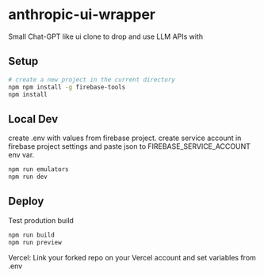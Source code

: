 # anthropic-ui-wrapper

Small Chat-GPT like ui clone to drop and use LLM APIs with

## Setup

```bash
# create a new project in the current directory
npm npm install -g firebase-tools
npm install
```

## Local Dev

create .env with values from firebase project.
create service account in firebase project settings and paste json to FIREBASE_SERVICE_ACCOUNT env var.

```bash
npm run emulators
npm run dev
```

## Deploy

Test prodution build

```bash
npm run build
npm run preview
```

Vercel:
Link your forked repo on your Vercel account and set variables from .env
